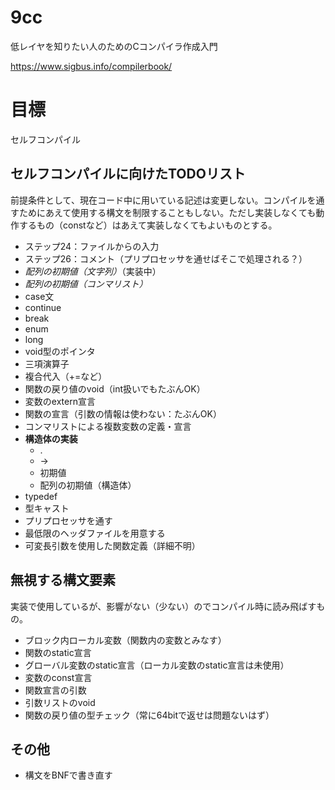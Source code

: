 # 9cc
低レイヤを知りたい人のためのCコンパイラ作成入門

https://www.sigbus.info/compilerbook/

# 目標

セルフコンパイル

## セルフコンパイルに向けたTODOリスト

前提条件として、現在コード中に用いている記述は変更しない。コンパイルを通すためにあえて使用する構文を制限することもしない。ただし実装しなくても動作するもの（constなど）はあえて実装しなくてもよいものとする。

- ステップ24：ファイルからの入力
- ステップ26：コメント（プリプロセッサを通せばそこで処理される？）
- *配列の初期値（文字列）*（実装中）
- *配列の初期値（コンマリスト）*
- case文
- continue
- break
- enum
- long
- void型のポインタ
- 三項演算子
- 複合代入（+=など）
- 関数の戻り値のvoid（int扱いでもたぶんOK）
- 変数のextern宣言
- 関数の宣言（引数の情報は使わない：たぶんOK）
- コンマリストによる複数変数の定義・宣言
- **構造体の実装**
  - .
  - ->
  - 初期値
  - 配列の初期値（構造体）
- typedef
- 型キャスト
- プリプロセッサを通す
- 最低限のヘッダファイルを用意する
- 可変長引数を使用した関数定義（詳細不明）

## 無視する構文要素

実装で使用しているが、影響がない（少ない）のでコンパイル時に読み飛ばすもの。

- ブロック内ローカル変数（関数内の変数とみなす）
- 関数のstatic宣言
- グローバル変数のstatic宣言（ローカル変数のstatic宣言は未使用）
- 変数のconst宣言
- 関数宣言の引数
- 引数リストのvoid
- 関数の戻り値の型チェック（常に64bitで返せは問題ないはず）

## その他

- 構文をBNFで書き直す

